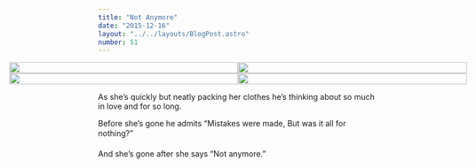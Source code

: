 ```yaml
---
title: "Not Anymore"
date: "2015-12-16"
layout: "../../layouts/BlogPost.astro"
number: 51
---
```


<div class="not-anymore-images">
    <img src="/assets/images/Week-51-a.jpg" alt="" />
    <img src="/assets/images/Week-51-b.jpg" alt="" />
    <img src="/assets/images/Week-51-c.jpg" alt="" />
    <img src="/assets/images/Week-51-d.jpg" alt="" />
</div>

As she’s quickly but neatly packing her clothes he’s thinking about so much in love and for so long.

Before she’s gone he admits “Mistakes were made, But was it all for nothing?”

And she’s gone after she says “Not anymore.”


<style>
.not-anymore-images {
  display: grid;
  grid-template-columns: repeat(auto-fill, minmax(350px, 1fr))
}

.not-anymore-images img {
    width: 100%;
    margin: 0;
}

@media (min-width: 960px) {
    .not-anymore-images {
        width: calc(100% + 20rem);
        margin-left: -10rem;
    }
}
</style>
